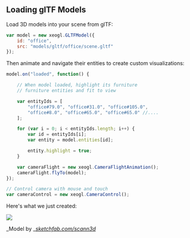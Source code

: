 ## Loading glTF Models

Load 3D models into your scene from glTF:

```js
var model = new xeogl.GLTFModel({
    id: "office",
    src: "models/gltf/office/scene.gltf"
});
```

Then animate and navigate their entities to create custom visualizations:

```js
model.on("loaded", function() {

    // When model loaded, highlight its furniture
    // furniture entities and fit to view

    var entityIds = [
        "office#79.0", "office#31.0", "office#105.0",
        "office#8.0", "office#65.0", "office#65.0" //....
    ];

    for (var i = 0; i < entityIds.length; i++) {
        var id = entityIds[i];
        var entity = model.entities[id];

        entity.highlight = true;
    }

    var cameraFlight = new xeogl.CameraFlightAnimation();
    cameraFlight.flyTo(model);
});

// Control camera with mouse and touch
var cameraControl = new xeogl.CameraControl();
```

Here's what we just created:

[![](http://localhost:8082/assets/images/screenshots/officePlanHighlighted.png)](http://xeogl.org/examples/#importing_gltf_OfficePlan)

_Model by _[_sketchfab.com/scann3d_](https://sketchfab.com/scann3d)

